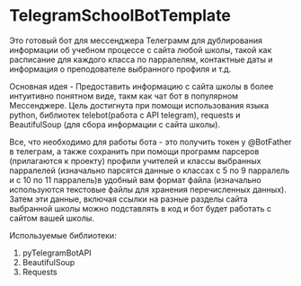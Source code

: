 # TelegramSchoolBotTemplate
Это готовый бот для мессенджера Телеграмм для дублирования информации об учебном процессе с сайта любой школы, такой как расписание для каждого класса по парралелям, контактные даты и информация о преподователе выбранного профиля и т.д.

Основная идея - Предоставить информацию с сайта школы в более интуитивно понятном виде, такм как чат бот в популярном Мессенджере. Цель достигнута при помощи использования языка python, библиотек telebot(работа с API telegram), requests и BeautifulSoup (для сбора информации с сайта школы). 

Все, что необходимо для работы бота - это получить токен у @BotFather в телеграм, а также сохранить при помощи программ парсеров (прилагаются к проекту) профили учителей и классы выбранных парралелей (изначально парсятся данные о классах с 5 по 9 парралель и с 10 по 11 парралель)в удобный вам формат файла (изначально используются текстовые файлы для хранения перечисленных данных). Затем эти данные, включая ссылки на разные разделы сайта выбранной школы можно подставлять в код и бот будет работать с сайтом вашей школы.

Используемые библиотеки: 
1. pyTelegramBotAPI
2. BeautifulSoup
3. Requests



